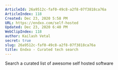 ```yaml
---
ArticleId: 26a9512c-faf0-49c8-a2f8-07f3818ca76a
ArticleIndex: 118
Created: Dec 23, 2020 5:58 PM
URL: https://endxo.com/self-hosted
Updated: Dec 23, 2020 6:40 PM
WebClipIndex: 118
author: Kailash Vetal
secret: true
slug: 26a9512c-faf0-49c8-a2f8-07f3818ca76a
title: Endxo - Curated tech search
---
```

Search a curated list of awesome self hosted software
